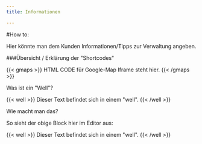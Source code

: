 ```yaml
---
title: Informationen

---
```


#How to:

Hier könnte man dem Kunden Informationen/Tipps zur Verwaltung angeben.

###Übersicht / Erklärung der "Shortcodes"

\{\{< gmaps >\}\} HTML CODE für Google-Map Iframe steht hier. \{\{< /gmaps >\}\}

Was ist ein "Well"?

{{< well >}}
Dieser Text befindet sich in einem "well".
{{< /well >}}

Wie macht man das?

So sieht der obige Block hier im Editor aus:

\{\{< well >\}\}
Dieser Text befindet sich in einem "well".
\{\{< /well >\}\}